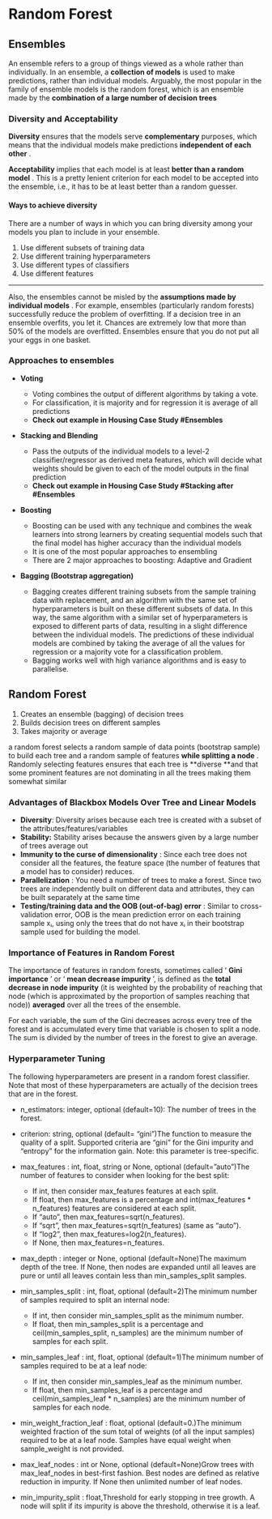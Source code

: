 # Random Forest

## Ensembles

An ensemble refers to a group of things viewed as a whole rather than individually. In an ensemble, a **collection of models** is used to make predictions, rather than individual models. Arguably, the most popular in the family of ensemble models is the random forest, which is an ensemble made by the **combination of a large number of decision trees**

### Diversity and Acceptability

**Diversity** ensures that the models serve **complementary** purposes, which means that the individual models make predictions  **independent of each other** .

**Acceptability** implies that each model is at least  **better than a random model** . This is a pretty lenient criterion for each model to be accepted into the ensemble, i.e., it has to be at least better than a random guesser.

#### Ways to achieve diversity

There are a number of ways in which you can bring diversity among your models you plan to include in your ensemble.

1. Use different subsets of training data
2. Use different training hyperparameters
3. Use different types of classifiers
4. Use different features

---

Also, the ensembles cannot be misled by the  **assumptions made by individual models** . For example, ensembles (particularly random forests) successfully reduce the problem of overfitting. If a decision tree in an ensemble overfits, you let it. Chances are extremely low that more than 50% of the models are overfitted. Ensembles ensure that you do not put all your eggs in one basket.

### Approaches to ensembles

* **Voting**

  * Voting combines the output of different algorithms by taking a vote.
  * For classification, it is majority and for regression it is average of all predictions
  * **Check out example in Housing Case Study #Ensembles**
* **Stacking and Blending**

  * Pass the outputs of the individual models to a level-2 classifier/regressor as derived meta features, which will decide what weights should be given to each of the model outputs in the final prediction
  * **Check out example in Housing Case Study #Stacking after #Ensembles**
* **Boosting**

  * Boosting can be used with any technique and combines the weak learners into strong learners by creating sequential models such that the final model has higher accuracy than the individual models
  * It is one of the most popular approaches to ensembling
  * There are 2 major approaches to boosting: Adaptive and Gradient
* **Bagging (Bootstrap aggregation)**

  * Bagging creates different training subsets from the sample training data with replacement, and an algorithm with the same set of hyperparameters is built on these different subsets of data. In this way, the same algorithm with a similar set of hyperparameters is exposed to different parts of data, resulting in a slight difference between the individual models. The predictions of these individual models are combined by taking the average of all the values for regression or a majority vote for a classification problem.
  * Bagging works well with high variance algorithms and is easy to parallelise.

## Random Forest

1. Creates an ensemble (bagging) of decision trees
2. Builds decision trees on different samples
3. Takes majority or average

a random forest selects a random sample of data points (bootstrap sample) to build each tree and a random sample of features  **while splitting a node** . Randomly selecting features ensures that each tree is **diverse **and that some prominent features are not dominating in all the trees making them somewhat similar

### Advantages of Blackbox Models Over Tree and Linear Models

* **Diversity**: Diversity arises because each tree is created with a subset of the attributes/features/variables
* **Stability:** Stability arises because the answers given by a large number of trees average out
* **Immunity to the curse of dimensionality** : Since each tree does not consider all the features, the feature space (the number of features that a model has to consider) reduces.
* **Parallelization** : You need a number of trees to make a forest. Since two trees are independently built on different data and attributes, they can be built separately at the same time
* **Testing/training data and the OOB (out-of-bag) error** : Similar to cross-validation error, OOB is the mean prediction error on each training sample xᵢ, using only the trees that do not have xᵢ in their bootstrap sample used for building the model.

### Importance of Features in Random Forest

The importance of features in random forests, sometimes called ‘ **Gini importance** ’ or ‘ **mean decrease impurity** ’, is defined as the **total decrease in node impurity** (it is weighted by the probability of reaching that node (which is approximated by the proportion of samples reaching that node)) **averaged** over all the trees of the ensemble.

For each variable, the sum of the Gini decreases across every tree of the forest and is accumulated every time that variable is chosen to split a node. The sum is divided by the number of trees in the forest to give an average.


### Hyperparameter Tuning

The following hyperparameters are present in a random forest classifier. Note that most of these hyperparameters are actually of the decision trees that are in the forest.
- n_estimators: integer, optional (default=10): The number of trees in the forest.
- criterion: string, optional (default= “gini”)The function to measure the quality of a split. Supported criteria
are “gini” for the Gini impurity and “entropy” for the information gain. Note: this parameter is tree-specific.
- max_features : int, float, string or None, optional (default=”auto”)The number of features to consider when
looking for the best split:
  - If int, then consider max_features features at each split.
  - If float, then max_features is a percentage and int(max_features * n_features) features are considered at each split.
  - If “auto”, then max_features=sqrt(n_features).
  - If “sqrt”, then max_features=sqrt(n_features) (same as “auto”).
  - If “log2”, then max_features=log2(n_features).
  - If None, then max_features=n_features.
- max_depth : integer or None, optional (default=None)The maximum depth of the tree. If None, then nodes
are expanded until all leaves are pure or until all leaves contain less than min_samples_split samples.
- min_samples_split : int, float, optional (default=2)The minimum number of samples required to split an
internal node:
  - If int, then consider min_samples_split as the minimum number.
  - If float, then min_samples_split is a percentage and ceil(min_samples_split, n_samples) are the minimum number of samples for each split.
- min_samples_leaf : int, float, optional (default=1)The minimum number of samples required to be at a leaf
node:
  - If int, then consider min_samples_leaf as the minimum number.
  - If float, then min_samples_leaf is a percentage and ceil(min_samples_leaf * n_samples) are the minimum number of samples for each node.
- min_weight_fraction_leaf : float, optional (default=0.)The minimum weighted fraction of the sum total of
weights (of all the input samples) required to be at a leaf node. Samples have equal weight when
sample_weight is not provided.
- max_leaf_nodes : int or None, optional (default=None)Grow trees with max_leaf_nodes in best-first fashion.
Best nodes are defined as relative reduction in impurity. If None then unlimited number of leaf nodes.

- min_impurity_split : float,Threshold for early stopping in tree growth. A node will split if its impurity is above
the threshold, otherwise it is a leaf.